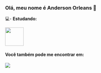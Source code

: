 ### Olá, meu nome é Anderson Orleans 👋

💻- ****Estudando:****
<div display="inline">
<img width="60" height="60" src="https://cdn.jsdelivr.net/gh/devicons/devicon/icons/python/python-original-wordmark.svg" />
</div>


#### Você também pode me encontrar em:
<a href="https://www.linkedin.com/public-profile/settings?trk=d_flagship3_profile_self_view_public_profile">
 <img src="https://img.shields.io/badge/linkedin-%230077B5.svg?style=for-the-badge&logo=linkedin&logoColor=white" />
</a>


          

